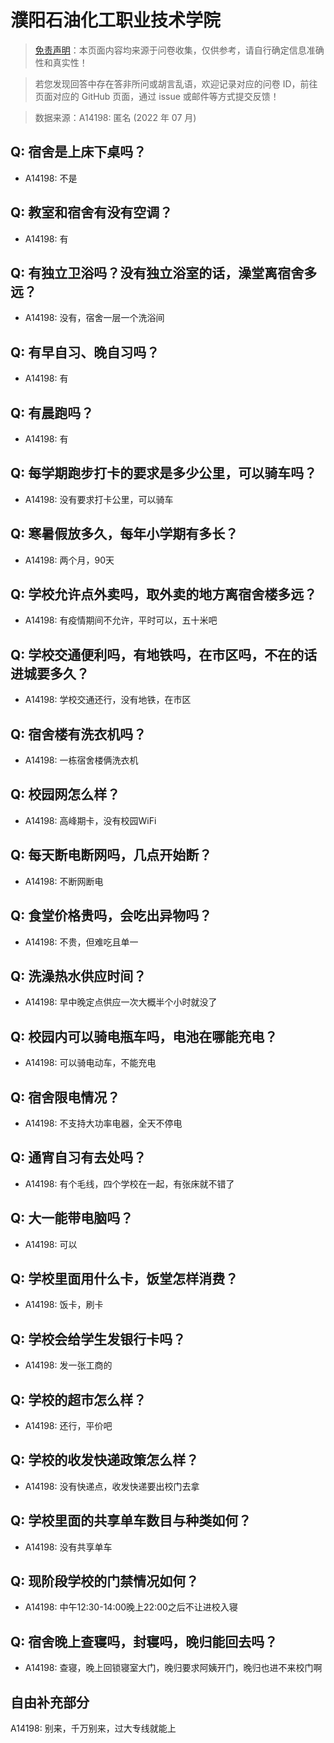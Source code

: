# 濮阳石油化工职业技术学院

> [免责声明](https://colleges.chat/#_3)：本页面内容均来源于问卷收集，仅供参考，请自行确定信息准确性和真实性！

> 若您发现回答中存在答非所问或胡言乱语，欢迎记录对应的问卷 ID，前往页面对应的 GitHub 页面，通过 issue 或邮件等方式提交反馈！

> 数据来源：A14198: 匿名 (2022 年 07 月)

## Q: 宿舍是上床下桌吗？

- A14198: 不是

## Q: 教室和宿舍有没有空调？

- A14198: 有

## Q: 有独立卫浴吗？没有独立浴室的话，澡堂离宿舍多远？

- A14198: 没有，宿舍一层一个洗浴间

## Q: 有早自习、晚自习吗？

- A14198: 有

## Q: 有晨跑吗？

- A14198: 有

## Q: 每学期跑步打卡的要求是多少公里，可以骑车吗？

- A14198: 没有要求打卡公里，可以骑车

## Q: 寒暑假放多久，每年小学期有多长？

- A14198: 两个月，90天

## Q: 学校允许点外卖吗，取外卖的地方离宿舍楼多远？

- A14198: 有疫情期间不允许，平时可以，五十米吧

## Q: 学校交通便利吗，有地铁吗，在市区吗，不在的话进城要多久？

- A14198: 学校交通还行，没有地铁，在市区

## Q: 宿舍楼有洗衣机吗？

- A14198: 一栋宿舍楼俩洗衣机

## Q: 校园网怎么样？

- A14198: 高峰期卡，没有校园WiFi

## Q: 每天断电断网吗，几点开始断？

- A14198: 不断网断电

## Q: 食堂价格贵吗，会吃出异物吗？

- A14198: 不贵，但难吃且单一

## Q: 洗澡热水供应时间？

- A14198: 早中晚定点供应一次大概半个小时就没了

## Q: 校园内可以骑电瓶车吗，电池在哪能充电？

- A14198: 可以骑电动车，不能充电

## Q: 宿舍限电情况？

- A14198: 不支持大功率电器，全天不停电

## Q: 通宵自习有去处吗？

- A14198: 有个毛线，四个学校在一起，有张床就不错了

## Q: 大一能带电脑吗？

- A14198: 可以

## Q: 学校里面用什么卡，饭堂怎样消费？

- A14198: 饭卡，刷卡

## Q: 学校会给学生发银行卡吗？

- A14198: 发一张工商的

## Q: 学校的超市怎么样？

- A14198: 还行，平价吧

## Q: 学校的收发快递政策怎么样？

- A14198: 没有快递点，收发快递要出校门去拿

## Q: 学校里面的共享单车数目与种类如何？

- A14198: 没有共享单车

## Q: 现阶段学校的门禁情况如何？

- A14198: 中午12:30-14:00晚上22:00之后不让进校入寝

## Q: 宿舍晚上查寝吗，封寝吗，晚归能回去吗？

- A14198: 查寝，晚上回锁寝室大门，晚归要求阿姨开门，晚归也进不来校门啊

## 自由补充部分

A14198: 别来，千万别来，过大专线就能上